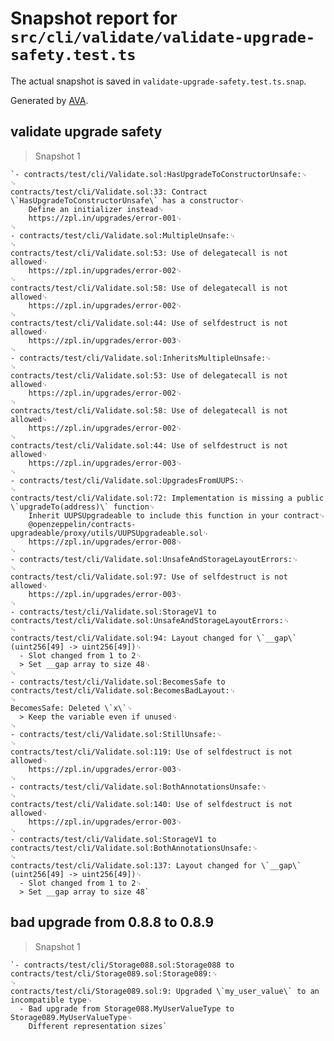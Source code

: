 # Snapshot report for `src/cli/validate/validate-upgrade-safety.test.ts`

The actual snapshot is saved in `validate-upgrade-safety.test.ts.snap`.

Generated by [AVA](https://avajs.dev).

## validate upgrade safety

> Snapshot 1

    `- contracts/test/cli/Validate.sol:HasUpgradeToConstructorUnsafe:␊
    ␊
    contracts/test/cli/Validate.sol:33: Contract \`HasUpgradeToConstructorUnsafe\` has a constructor␊
        Define an initializer instead␊
        https://zpl.in/upgrades/error-001␊
    ␊
    - contracts/test/cli/Validate.sol:MultipleUnsafe:␊
    ␊
    contracts/test/cli/Validate.sol:53: Use of delegatecall is not allowed␊
        https://zpl.in/upgrades/error-002␊
    ␊
    contracts/test/cli/Validate.sol:58: Use of delegatecall is not allowed␊
        https://zpl.in/upgrades/error-002␊
    ␊
    contracts/test/cli/Validate.sol:44: Use of selfdestruct is not allowed␊
        https://zpl.in/upgrades/error-003␊
    ␊
    - contracts/test/cli/Validate.sol:InheritsMultipleUnsafe:␊
    ␊
    contracts/test/cli/Validate.sol:53: Use of delegatecall is not allowed␊
        https://zpl.in/upgrades/error-002␊
    ␊
    contracts/test/cli/Validate.sol:58: Use of delegatecall is not allowed␊
        https://zpl.in/upgrades/error-002␊
    ␊
    contracts/test/cli/Validate.sol:44: Use of selfdestruct is not allowed␊
        https://zpl.in/upgrades/error-003␊
    ␊
    - contracts/test/cli/Validate.sol:UpgradesFromUUPS:␊
    ␊
    contracts/test/cli/Validate.sol:72: Implementation is missing a public \`upgradeTo(address)\` function␊
        Inherit UUPSUpgradeable to include this function in your contract␊
        @openzeppelin/contracts-upgradeable/proxy/utils/UUPSUpgradeable.sol␊
        https://zpl.in/upgrades/error-008␊
    ␊
    - contracts/test/cli/Validate.sol:UnsafeAndStorageLayoutErrors:␊
    ␊
    contracts/test/cli/Validate.sol:97: Use of selfdestruct is not allowed␊
        https://zpl.in/upgrades/error-003␊
    ␊
    - contracts/test/cli/Validate.sol:StorageV1 to contracts/test/cli/Validate.sol:UnsafeAndStorageLayoutErrors:␊
    ␊
    contracts/test/cli/Validate.sol:94: Layout changed for \`__gap\` (uint256[49] -> uint256[49])␊
      - Slot changed from 1 to 2␊
      > Set __gap array to size 48␊
    ␊
    - contracts/test/cli/Validate.sol:BecomesSafe to contracts/test/cli/Validate.sol:BecomesBadLayout:␊
    ␊
    BecomesSafe: Deleted \`x\`␊
      > Keep the variable even if unused␊
    ␊
    - contracts/test/cli/Validate.sol:StillUnsafe:␊
    ␊
    contracts/test/cli/Validate.sol:119: Use of selfdestruct is not allowed␊
        https://zpl.in/upgrades/error-003␊
    ␊
    - contracts/test/cli/Validate.sol:BothAnnotationsUnsafe:␊
    ␊
    contracts/test/cli/Validate.sol:140: Use of selfdestruct is not allowed␊
        https://zpl.in/upgrades/error-003␊
    ␊
    - contracts/test/cli/Validate.sol:StorageV1 to contracts/test/cli/Validate.sol:BothAnnotationsUnsafe:␊
    ␊
    contracts/test/cli/Validate.sol:137: Layout changed for \`__gap\` (uint256[49] -> uint256[49])␊
      - Slot changed from 1 to 2␊
      > Set __gap array to size 48`

## bad upgrade from 0.8.8 to 0.8.9

> Snapshot 1

    `- contracts/test/cli/Storage088.sol:Storage088 to contracts/test/cli/Storage089.sol:Storage089:␊
    ␊
    contracts/test/cli/Storage089.sol:9: Upgraded \`my_user_value\` to an incompatible type␊
      - Bad upgrade from Storage088.MyUserValueType to Storage089.MyUserValueType␊
        Different representation sizes`
